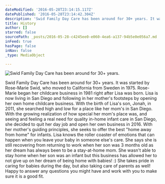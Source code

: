 ```yaml
---
dateModified: '2016-05-28T23:14:15.117Z'
datePublished: '2016-05-28T23:14:42.304Z'
description: 'Swid Family Day Care has been around for 30+ years. It was started by Rose-Marie Swid, who moved to California from Sweden in 1975. Rose-Marie began her childcare business in 1981 right after Lisa was born. Lisa is now living in San Diego and following in her mother’s footsteps by opening her own home childcare business. With the birth of Lisa’s son, Jonah, in 2011, she searched high and low for a place like her mom’s in San Diego. With the growing realization of how special her mom’s place was, and seeing and feeling a real need for quality in-home infant care in San Diego, she decided to quit her day job and open her own business in 2016. With her mother’s guiding principles, she seeks to offer the best “home away from home” for infants. Lisa knows the roller coaster of emotions that can happen when you leave your baby in someone else’s care. She says she is still recovering from returning to work when her son was 3 months old as her dream has always been to be a stay-at-home mom. She wasn’t able to stay home when her son was an infant but this business has allowed her to not give up on her dream of being home with babies! :) She takes pride in caring for babies during the day, but also taking care of parents as well! Happy to answer any questions you might have and work with you to make sure it is a good fit.'
title: History
author: []
starred: false
sourcePath: _posts/2016-05-28-c4245ee0-e060-4ea6-a137-94b5e0e056a7.md
inFeed: true
hasPage: false
inNav: false
_type: MediaObject

---
```

![Swid Family Day Care has been around for 30+ years.](https://the-grid-user-content.s3-us-west-2.amazonaws.com/358fcf45-daf9-4e74-b124-5db196d712fd.jpg)

Swid Family Day Care has been around for 30+ years. It was started by Rose-Marie Swid, who moved to California from Sweden in 1975\. Rose-Marie began her childcare business in 1981 right after Lisa was born. Lisa is now living in San Diego and following in her mother's footsteps by opening her own home childcare business. With the birth of Lisa's son, Jonah, in 2011, she searched high and low for a place like her mom's in San Diego. With the growing realization of how special her mom's place was, and seeing and feeling a real need for quality in-home infant care in San Diego, she decided to quit her day job and open her own business in 2016\. With her mother's guiding principles, she seeks to offer the best "home away from home" for infants. Lisa knows the roller coaster of emotions that can happen when you leave your baby in someone else's care. She says she is still recovering from returning to work when her son was 3 months old as her dream has always been to be a stay-at-home mom. She wasn't able to stay home when her son was an infant but this business has allowed her to not give up on her dream of being home with babies! :) She takes pride in caring for babies during the day, but also taking care of parents as well! Happy to answer any questions you might have and work with you to make sure it is a good fit.